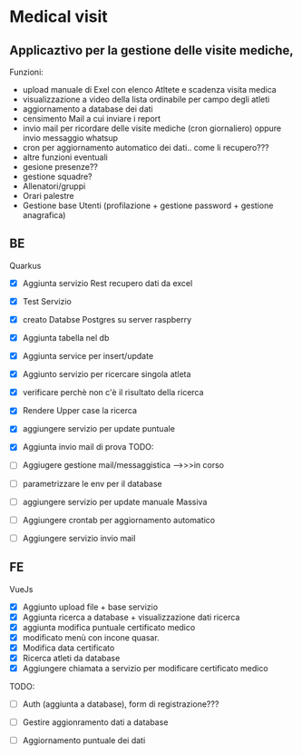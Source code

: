 # Medical visit
## Applicaztivo per la gestione delle visite mediche,
Funzioni:
 - upload manuale di Exel con elenco Atltete e scadenza visita medica
 - visualizzazione a video della lista ordinabile per campo degli atleti
 - aggiornamento a database dei dati
 - censimento Mail a cui inviare i report
 - invio mail per ricordare delle visite mediche (cron giornaliero) oppure invio messaggio whatsup
 - cron per aggiornamento automatico dei dati.. come li recupero???
 - altre funzioni eventuali
 - gesione presenze?? 
 - gestione squadre?
 - Allenatori/gruppi
 - Orari palestre
 - Gestione base Utenti (profilazione + gestione password + gestione anagrafica)


## BE
Quarkus
 - [X] Aggiunta servizio Rest recupero dati da excel
 - [X] Test Servizio
 - [X] creato Databse Postgres su server raspberry
 - [X] Aggiunta tabella nel db
 - [X] Aggiunta service per insert/update
 - [X] Aggiunto servizio per ricercare singola atleta
 - [X] verificare perchè non c'è il risultato della ricerca
 - [X] Rendere Upper case la ricerca
 - [X] aggiungere servizio per update puntuale
 - [X] Aggiunta invio mail di prova
TODO:

 - [ ] Aggiugere gestione mail/messaggistica -->>>in corso 
 - [ ] parametrizzare le env per il database  
 - [ ] aggiungere servizio per update manuale Massiva
 - [ ] Aggiungere crontab per aggiornamento automatico

 - [ ] Aggiungere servizio invio mail

 


## FE
VueJs
- [X] Aggiunto upload file + base servizio
- [X] Aggiunta ricerca a database + visualizzazione dati ricerca
- [X] aggiunta modifica puntuale certificato medico 
- [X] modificato menù con incone quasar.
- [X] Modifica data certificato
- [X] Ricerca atleti da database
- [x] Aggiungere chiamata a servizio per modificare certificato medico

TODO:
 
 - [ ] Auth (aggiunta a database), form di registrazione???
 - [ ] Gestire aggionramento dati a database
 - [ ] Aggiornamento puntuale dei dati

